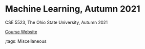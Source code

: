 # Machine Learning, Autumn 2021

CSE 5523, The Ohio State University, Autumn 2021

[Course Website](https://www.asc.ohio-state.edu/schuler.77/courses/5523/)



;tags: Miscellaneous
